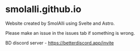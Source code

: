# smolalli.github.io

Website created by SmolAlli using Svelte and Astro.

Please make an issue in the issues tab if something is wrong.

BD discord server - https://betterdiscord.app/invite
